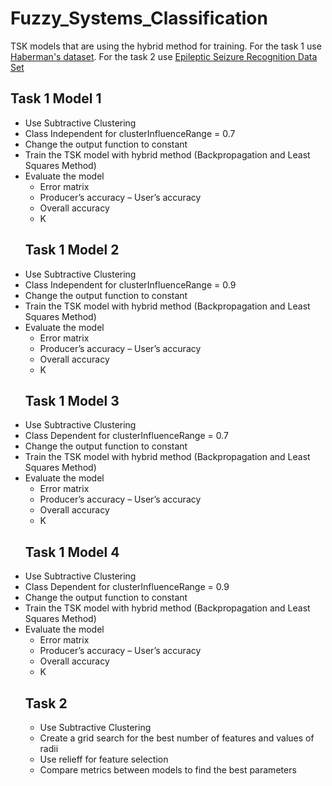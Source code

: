 # Fuzzy_Systems_Classification
TSK models that are using the hybrid method for training.
For the task 1 use [Haberman's dataset](https://archive.ics.uci.edu/ml/datasets/Haberman's+Survival).
For the task 2 use [Epileptic Seizure Recognition Data Set](https://archive.ics.uci.edu/ml/datasets/Epileptic+Seizure+Recognition)
## Task 1  Model 1
- Use Subtractive Clustering 
- Class Independent for clusterInfluenceRange = 0.7
- Change the output function to constant
- Train the TSK model with hybrid method (Backpropagation and Least Squares Method)
- Evaluate the model
  - Error matrix
  - Producer’s accuracy – User’s accuracy
  - Overall accuracy
  - K
  ## Task 1  Model 2
- Use Subtractive Clustering 
- Class Independent for clusterInfluenceRange = 0.9
- Change the output function to constant
- Train the TSK model with hybrid method (Backpropagation and Least Squares Method)
- Evaluate the model
  - Error matrix
  - Producer’s accuracy – User’s accuracy
  - Overall accuracy
  - K
  ## Task 1  Model 3
- Use Subtractive Clustering 
- Class Dependent for clusterInfluenceRange = 0.7
- Change the output function to constant
- Train the TSK model with hybrid method (Backpropagation and Least Squares Method)
- Evaluate the model
  - Error matrix
  - Producer’s accuracy – User’s accuracy
  - Overall accuracy
  - K
  ## Task 1  Model 4
- Use Subtractive Clustering 
- Class Dependent for clusterInfluenceRange = 0.9
- Change the output function to constant
- Train the TSK model with hybrid method (Backpropagation and Least Squares Method)
- Evaluate the model
  - Error matrix
  - Producer’s accuracy – User’s accuracy
  - Overall accuracy
  - K
  ## Task 2
  - Use Subtractive Clustering 
  - Create a grid search for the best number of features and values of radii
  - Use relieff for feature selection
  - Compare metrics between models to find the best parameters

